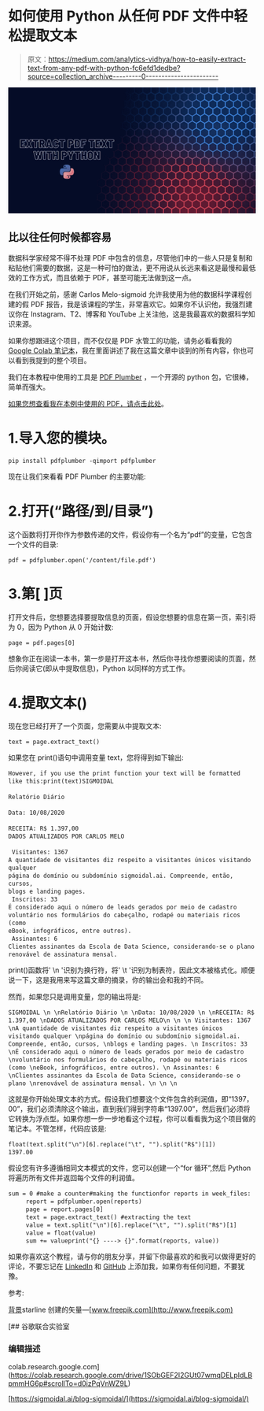 # 如何使用 Python 从任何 PDF 文件中轻松提取文本

> 原文：<https://medium.com/analytics-vidhya/how-to-easily-extract-text-from-any-pdf-with-python-fc6efd1dedbe?source=collection_archive---------0----------------------->

![](img/8499a8fc4927656d8cf0d988de5b0127.png)

## 比以往任何时候都容易

数据科学家经常不得不处理 PDF 中包含的信息，尽管他们中的一些人只是复制和粘贴他们需要的数据，这是一种可怕的做法，更不用说从长远来看这是最慢和最低效的工作方式，而且依赖于 PDF，甚至可能无法做到这一点。

在我们开始之前，感谢 Carlos Melo-sigmoid 允许我使用为他的数据科学课程创建的假 PDF 报告，我是该课程的学生，非常喜欢它。如果你不认识他，我强烈建议你在 Instagram、T2、博客和 YouTube 上关注他，这是我最喜欢的数据科学知识来源。

如果你想跟进这个项目，而不仅仅是 PDF 水管工的功能，请务必看看我的 [Google Colab 笔记本](https://colab.research.google.com/drive/1SObGEF2I2GUt07wmqDELpIdLBpmmHG6p#scrollTo=mj_3akc_PpUB)，我在里面讲述了我在这篇文章中谈到的所有内容，你也可以看到我提到的整个项目。

我们在本教程中使用的工具是 [PDF Plumber](https://github.com/jsvine/pdfplumber) ，一个开源的 python 包，它很棒，简单而强大。

[如果您想查看我在本例中使用的 PDF，请点击此处](https://drive.google.com/drive/folders/1kzpPatP5OqZJUAEJNCDf1dFwUP9515Rg)。

# 1.导入您的模块。

```
pip install pdfplumber -qimport pdfplumber
```

现在让我们来看看 PDF Plumber 的主要功能:

# 2.打开(“路径/到/目录”)

这个函数将打开你作为参数传递的文件，假设你有一个名为“pdf”的变量，它包含一个文件的目录:

```
pdf = pdfplumber.open('/content/file.pdf')
```

# 3.第[ ]页

打开文件后，您想要选择要提取信息的页面，假设您想要的信息在第一页，索引将为 0，因为 Python 从 0 开始计数:

```
page = pdf.pages[0]
```

想象你正在阅读一本书，第一步是打开这本书，然后你寻找你想要阅读的页面，然后你阅读它(即从中提取信息)，Python 以同样的方式工作。

# 4.提取文本()

现在您已经打开了一个页面，您需要从中提取文本:

```
text = page.extract_text()
```

如果您在 print()语句中调用变量 text，您将得到如下输出:

```
However, if you use the print function your text will be formatted like this:print(text)SIGMOIDAL 

Relatório Diário 

Data: 10/08/2020 

RECEITA: R$ 1.397,00 
DADOS ATUALIZADOS POR CARLOS MELO

 Visitantes: 1367 
A quantidade de visitantes diz respeito a visitantes únicos visitando qualquer 
página do domínio ou subdomínio sigmoidal.ai. Compreende, então, cursos, 
blogs e landing pages. 
 Inscritos: 33 
É considerado aqui o número de leads gerados por meio de cadastro 
voluntário nos formulários do cabeçalho, rodapé ou materiais ricos (como 
eBook, infográficos, entre outros). 
 Assinantes: 6 
Clientes assinantes da Escola de Data Science, considerando-se o plano 
renovável de assinatura mensal. 
```

print()函数将' \n '识别为换行符，将' \t '识别为制表符，因此文本被格式化。顺便说一下，这是我用来写这篇文章的摘录，你的输出会和我的不同。

然而，如果您只是调用变量，您的输出将是:

```
SIGMOIDAL \n \nRelatório Diário \n \nData: 10/08/2020 \n \nRECEITA: R$ 1.397,00 \nDADOS ATUALIZADOS POR CARLOS MELO\n \n \n Visitantes: 1367 \nA quantidade de visitantes diz respeito a visitantes únicos visitando qualquer \npágina do domínio ou subdomínio sigmoidal.ai. Compreende, então, cursos, \nblogs e landing pages. \n Inscritos: 33 \nÉ considerado aqui o número de leads gerados por meio de cadastro \nvoluntário nos formulários do cabeçalho, rodapé ou materiais ricos (como \neBook, infográficos, entre outros). \n Assinantes: 6 \nClientes assinantes da Escola de Data Science, considerando-se o plano \nrenovável de assinatura mensal. \n \n \n
```

这就是你开始处理文本的方式。假设我们想要这个文件包含的利润值，即“1397，00”，我们必须清除这个输出，直到我们得到字符串“1397.00”，然后我们必须将它转换为浮点型。如果你想一步一步地看这个过程，你可以看看我为这个项目做的笔记本。不管怎样，代码应该是:

```
float(text.split("\n")[6].replace("\t", "").split("R$")[1])
1397.00
```

假设您有许多遵循相同文本模式的文件，您可以创建一个“for 循环”,然后 Python 将遍历所有文件并返回每个文件的利润值。

```
sum = 0 #make a counter#making the functionfor reports in week_files:
     report = pdfplumber.open(reports)
     page = report.pages[0]
     text = page.extract_text() #extracting the text
     value = text.split("\n")[6].replace("\t", "").split("R$")[1]
     value = float(value)
     sum += valueprint("{} ----> {}".format(reports, value))
```

如果你喜欢这个教程，请与你的朋友分享，并留下你最喜欢的和我可以做得更好的评论，不要忘记在 [LinkedIn](https://www.linkedin.com/in/vin%C3%ADcius-porfirio-purgato-7891401b3/) 和 [GitHub](https://github.com/vinny380) 上添加我，如果你有任何问题，不要犹豫。

参考:

[背景](https://www.freepik.com/vectors/background)starline 创建的矢量—[www.freepik.com](http://www.freepik.com)

[](https://colab.research.google.com/drive/1SObGEF2I2GUt07wmqDELpIdLBpmmHG6p#scrollTo=d0izPqVnWZ9L) [## 谷歌联合实验室

### 编辑描述

colab.research.google.com](https://colab.research.google.com/drive/1SObGEF2I2GUt07wmqDELpIdLBpmmHG6p#scrollTo=d0izPqVnWZ9L) 

[https://sigmoidal.ai/blog-sigmoidal/](https://sigmoidal.ai/blog-sigmoidal/)
